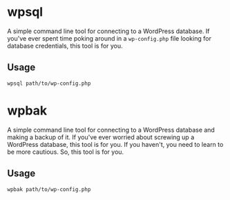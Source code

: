 # wpsql

A simple command line tool for connecting to a WordPress database. If you've ever spent time poking around in a `wp-config.php` file looking for database credentials, this tool is for you.


## Usage

`wpsql path/to/wp-config.php`

# wpbak

A simple command line tool for connecting to a WordPress database and making a backup of it. If you've ever worried about screwing up a WordPress database, this tool is for you. If you haven't, you need to learn to be more cautious. So, this tool is for you.


## Usage

`wpbak path/to/wp-config.php`